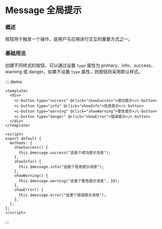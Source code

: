 # Message 全局提示

### 概述

按钮用于触发一个操作，是用户与应用进行交互的重要方式之一。

### 基础用法

创建不同样式的按钮，可以通过设置 `type` 属性为 primary、info、success、warning 或 danger。如果不设置 `type` 属性，则按钮将采用默认样式。

::: demo

```vue
<template>
  <div>
    <c-button type="success" @click="showSuccess">成功提示</c-button>
    <c-button type="info" @click="showInfo">信息提示</c-button>
    <c-button type="warning" @click="showWarning">警告提示</c-button>
    <c-button type="danger" @click="showError">错误提示</c-button>
  </div>
</template>

<script>
export default {
  methods: {
    showSuccess() {
      this.$message.success("这是个成功提示消息");
    },
    showInfo() {
      this.$message.info("这是个信息提示消息");
    },
    showWarning() {
      this.$message.warning("这是个警告提示消息", 10);
    },
    showError() {
      this.$message.error("这是个错误提示消息");
    },
  },
};
</script>
```

:::
